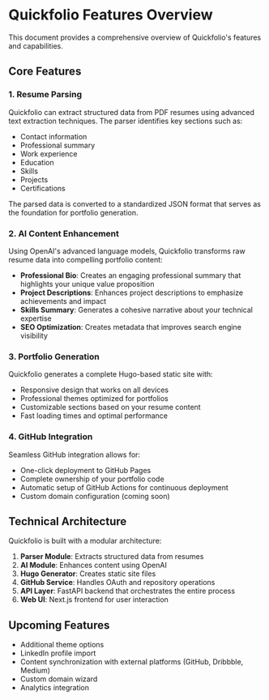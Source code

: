 # Quickfolio Features Overview

This document provides a comprehensive overview of Quickfolio's features and capabilities.

## Core Features

### 1. Resume Parsing

Quickfolio can extract structured data from PDF resumes using advanced text extraction techniques. The parser identifies key sections such as:

- Contact information
- Professional summary
- Work experience
- Education
- Skills
- Projects
- Certifications

The parsed data is converted to a standardized JSON format that serves as the foundation for portfolio generation.

### 2. AI Content Enhancement

Using OpenAI's advanced language models, Quickfolio transforms raw resume data into compelling portfolio content:

- **Professional Bio**: Creates an engaging professional summary that highlights your unique value proposition
- **Project Descriptions**: Enhances project descriptions to emphasize achievements and impact
- **Skills Summary**: Generates a cohesive narrative about your technical expertise
- **SEO Optimization**: Creates metadata that improves search engine visibility

### 3. Portfolio Generation

Quickfolio generates a complete Hugo-based static site with:

- Responsive design that works on all devices
- Professional themes optimized for portfolios
- Customizable sections based on your resume content
- Fast loading times and optimal performance

### 4. GitHub Integration

Seamless GitHub integration allows for:

- One-click deployment to GitHub Pages
- Complete ownership of your portfolio code
- Automatic setup of GitHub Actions for continuous deployment
- Custom domain configuration (coming soon)

## Technical Architecture

Quickfolio is built with a modular architecture:

1. **Parser Module**: Extracts structured data from resumes
2. **AI Module**: Enhances content using OpenAI
3. **Hugo Generator**: Creates static site files
4. **GitHub Service**: Handles OAuth and repository operations
5. **API Layer**: FastAPI backend that orchestrates the entire process
6. **Web UI**: Next.js frontend for user interaction

## Upcoming Features

- Additional theme options
- LinkedIn profile import
- Content synchronization with external platforms (GitHub, Dribbble, Medium)
- Custom domain wizard
- Analytics integration
